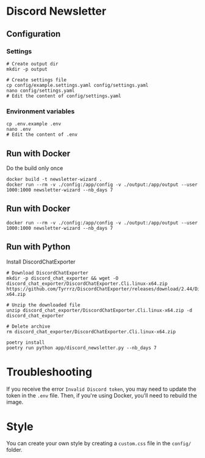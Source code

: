 # Discord Newsletter

## Configuration

### Settings
```shell
# Create output dir
mkdir -p output

# Create settings file
cp config/example.settings.yaml config/settings.yaml
nano config/settings.yaml
# Edit the content of config/settings.yaml
```

### Environment variables
```shell
cp .env.example .env
nano .env
# Edit the content of .env
```

## Run with Docker

Do the build only once
```shell
docker build -t newsletter-wizard .
docker run --rm -v ./config:/app/config -v ./output:/app/output --user 1000:1000 newsletter-wizard --nb_days 7
```

## Run with Docker
    
```shell
docker run --rm -v ./config:/app/config -v ./output:/app/output --user 1000:1000 newsletter-wizard --nb_days 7
```

## Run with Python

Install DiscordChatExporter
```shell
# Download DiscordChatExporter
mkdir -p discord_chat_exporter && wget -O discord_chat_exporter/DiscordChatExporter.Cli.linux-x64.zip https://github.com/Tyrrrz/DiscordChatExporter/releases/download/2.44/DiscordChatExporter.Cli.linux-x64.zip

# Unzip the downloaded file
unzip discord_chat_exporter/DiscordChatExporter.Cli.linux-x64.zip -d discord_chat_exporter

# Delete archive
rm discord_chat_exporter/DiscordChatExporter.Cli.linux-x64.zip
```

```shell
poetry install
poetry run python app/discord_newsletter.py --nb_days 7
```

# Troubleshooting

If you receive the error `Invalid Discord token`, you may need to update the token in the `.env` file.
Then, if you're using Docker, you'll need to rebuild the image.

# Style

You can create your own style by creating a `custom.css` file in the `config/` folder.